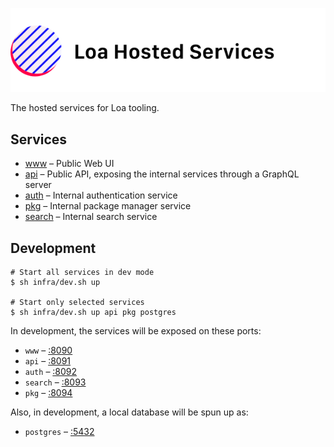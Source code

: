 ![Loa Hosted Service](./repo-header.svg)

The hosted services for Loa tooling.

## Services

- [www](./services/www) – Public Web UI
- [api](./services/api) – Public API, exposing the internal services through a GraphQL server
- [auth](./services/auth) – Internal authentication service
- [pkg](./services/pkg) – Internal package manager service
- [search](./services/search) – Internal search service

## Development

```shell
# Start all services in dev mode
$ sh infra/dev.sh up

# Start only selected services
$ sh infra/dev.sh up api pkg postgres
```

In development, the services will be exposed on these ports:

- `www` – [:8090](https://localhost:8090)
- `api` – [:8091](https://localhost:8091)
- `auth` – [:8092](https://localhost:8092)
- `search` – [:8093](https://localhost:8093)
- `pkg` – [:8094](https://localhost:8094)

Also, in development, a local database will be spun up as:

- `postgres` – [:5432](https://localhost:5432)
